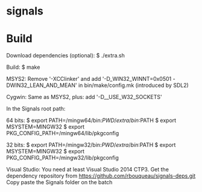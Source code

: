 signals
=======

Build
=====

Download dependencies (optional):
$ ./extra.sh

Build:
$ make

MSYS2:
Remove '-XCClinker' and add '-D_WIN32_WINNT=0x0501 -DWIN32_LEAN_AND_MEAN' in bin/make/config.mk (introduced by SDL2)

Cygwin:
Same as MSYS2, plus: add '-D__USE_W32_SOCKETS'

In the Signals root path:
  
  64 bits:
  $ export PATH=/mingw64/bin:$PWD/extra/bin:$PATH
  $ export MSYSTEM=MINGW32
  $ export PKG_CONFIG_PATH=/mingw64/lib/pkgconfig
  
  32 bits:
  $ export PATH=/mingw32/bin:$PWD/extra/bin:$PATH
  $ export MSYSTEM=MINGW32
  $ export PKG_CONFIG_PATH=/mingw32/lib/pkgconfig

Visual Studio:
You need at least Visual Studio 2014 CTP3.
Get the dependency repository from https://github.com/rbouqueau/signals-deps.git
Copy paste the Signals folder on the batch
